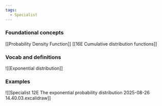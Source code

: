 ```yaml
---
tags:
  - Specialist
---
```

### Foundational concepts
[[Probability Density Function]]
[[16E Cumulative distribution functions]]

### Vocab and definitions
![[Exponential distribution]]

### Examples
![[Specialist 12E The exponential probability distribution 2025-08-26 14.40.03.excalidraw]]